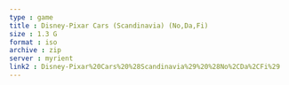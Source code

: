 ```yaml
---
type : game
title : Disney-Pixar Cars (Scandinavia) (No,Da,Fi)
size : 1.3 G
format : iso
archive : zip
server : myrient
link2 : Disney-Pixar%20Cars%20%28Scandinavia%29%20%28No%2CDa%2CFi%29
---
```


